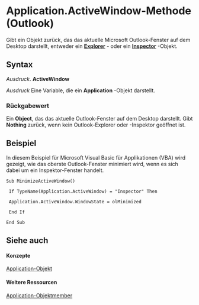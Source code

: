 
# Application.ActiveWindow-Methode (Outlook)

Gibt ein Objekt zurück, das das aktuelle Microsoft Outlook-Fenster auf dem Desktop darstellt, entweder ein  **[Explorer](026591e5-049f-503a-4166-34e6dbc225fb.md)** - oder ein **[Inspector](d7384756-669c-0549-1032-c3b864187994.md)** -Objekt.


## Syntax

 _Ausdruck_. **ActiveWindow**

 _Ausdruck_ Eine Variable, die ein **Application** -Objekt darstellt.


### Rückgabewert

Ein  **Object**, das das aktuelle Outlook-Fenster auf dem Desktop darstellt. Gibt **Nothing** zurück, wenn kein Outlook-Explorer oder -Inspektor geöffnet ist.


## Beispiel

In diesem Beispiel für Microsoft Visual Basic für Applikationen (VBA) wird gezeigt, wie das oberste Outlook-Fenster minimiert wird, wenn es sich dabei um ein Inspektor-Fenster handelt.


```
Sub MinimizeActiveWindow() 
 
 If TypeName(Application.ActiveWindow) = "Inspector" Then 
 
 Application.ActiveWindow.WindowState = olMinimized 
 
 End If 
 
End Sub
```


## Siehe auch


#### Konzepte


[Application-Objekt](797003e7-ecd1-eccb-eaaf-32d6ddde8348.md)
#### Weitere Ressourcen


[Application-Objektmember](http://msdn.microsoft.com/library/3519c89c-2353-85ee-7ddc-62e5dd85a8e7%28Office.15%29.aspx)